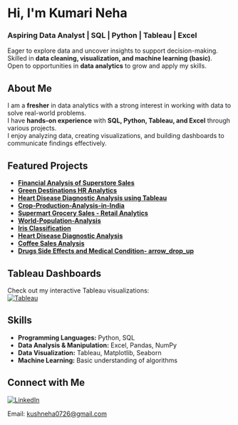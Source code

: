 # Hi, I'm Kumari Neha
### Aspiring Data Analyst | SQL | Python | Tableau | Excel
Eager to explore data and uncover insights to support decision-making.  
Skilled in **data cleaning, visualization, and machine learning (basic)**.  
Open to opportunities in **data analytics** to grow and apply my skills.  

## About Me  
I am a **fresher** in data analytics with a strong interest in working with data to solve real-world problems.  
I have **hands-on experience** with **SQL, Python, Tableau, and Excel** through various projects.  
I enjoy analyzing data, creating visualizations, and building dashboards to communicate findings effectively.  

## Featured Projects
- **[Financial Analysis of Superstore Sales](https://github.com/KumariNeha26/Financial-Analysis-of-Superstore-Sales)**
- **[Green Destinations HR Analytics](https://github.com/KumariNeha26/Green-Destinations-HR-Analytics)**
- **[Heart Disease Diagnostic Analysis using Tableau](https://github.com/KumariNeha26/Heart-Disease-Diagnostic-Analysis-using-Tableau/tree/main)**
- **[Crop-Production-Analysis-in-India](https://github.com/KumariNeha26/Crop-Production-Analysis-in-India)**
- **[Supermart Grocery Sales - Retail Analytics](https://github.com/KumariNeha26/Supermart-Grocery-Sales---Retail-Analytics-Dataset)**
- **[World-Population-Analysis](https://github.com/KumariNeha26/World-Population-Analysis)**
- **[Iris Classification](https://github.com/KumariNeha26/Iris-Classification)**
- **[Heart Disease Diagnostic Analysis](https://github.com/KumariNeha26/Heart-Disease-Diagnostic-Analysis)**
- **[Coffee Sales Analysis](https://github.com/KumariNeha26/Coffee-Sales-Analysis)**
- **[Drugs Side Effects and Medical Condition- arrow_drop_up](https://github.com/KumariNeha26/Drugs-Side-Effects-and-Medical-Condition-arrow_drop_up/tree/main)**

## Tableau Dashboards
Check out my interactive Tableau visualizations:  
[![Tableau](https://img.shields.io/badge/-Tableau-blue)](https://public.tableau.com/app/profile/neha.kushwaha/vizzes)

## Skills  
- **Programming Languages:** Python, SQL  
- **Data Analysis & Manipulation:** Excel, Pandas, NumPy  
- **Data Visualization:** Tableau, Matplotlib, Seaborn  
- **Machine Learning:** Basic understanding of algorithms   

## Connect with Me
[![LinkedIn](https://img.shields.io/badge/-LinkedIn-blue)](https://www.linkedin.com/in/kumari-neha-760367309)

Email: kushneha0726@gmail.com


